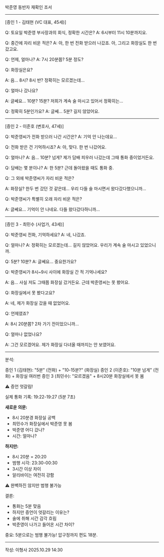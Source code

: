 박준영 동반자 재확인 조서

---

[증인 1 - 김태현 (VC 대표, 45세)]

Q: 토요일 박준영 부사장과의 회식, 정확한 시간은?
A: 6시부터 11시 10분까지요.

Q: 중간에 자리 비운 적은?
A: 아, 한 번 전화 받으러 나갔죠.
아, 그리고 화장실도 한 번 갔고요.

Q: 언제, 얼마나?
A: 7시 20분쯤? 5분 정도?

Q: 화장실은요?

A: 음... 8시? 8시 반? 
   정확히는 모르겠는데...
   
Q: 얼마나 갔나요?

A: 글쎄요... 10분? 15분?
   저희가 계속 술 마시고 있어서 정확히는...

Q: 정확히 5분인가요?
A: 글쎄... 5분? 길지 않았어요.

---

[증인 2 - 이준호 (변호사, 47세)]

Q: 박준영씨가 전화 받으러 나간 시간은?
A: 기억 안 나는데요...

Q: 전화 받은 건 기억하시죠?
A: 아, 맞다. 한 번 나갔어요.

Q: 얼마나?
A: 음... 10분? 넘게?
   제가 담배 피우러 나갔는데 그때 통화 중이었거든요.

Q: 담배는 몇 분이나?
A: 한 5분? 근데 돌아왔을 때도 통화 중.

Q: 그 외에 박준영씨가 자리 비운 적은?

A: 화장실? 한두 번 갔던 것 같은데...
   우리 다들 술 마시면서 왔다갔다했으니까...
   
Q: 박준영씨가 특별히 오래 자리 비운 적은?

A: 글쎄요... 기억이 안 나네요.
   다들 왔다갔다하니까...

---

[증인 3 - 최민수 (사업가, 43세)]

Q: 박준영씨 전화, 기억하세요?
A: 네, 나갔죠.

Q: 얼마나?
A: 정확히는 모르겠는데... 길지 않았어요.
   우리가 계속 술 마시고 있었으니까.

Q: 5분? 10분?
A: 글쎄요... 중요한가요?

Q: 박준영씨가 8시~9시 사이에 화장실 간 적 기억나세요?

A: 음... 
   사실 저도 그때쯤 화장실 갔거든요.
   근데 박준영씨는 못 봤어요.
   
Q: 화장실에서 못 봤다고요?

A: 네, 제가 화장실 갔을 때 없었어요.
   
Q: 언제였죠?

A: 8시 20분쯤? 
   2차 가기 전이었으니까...
   
Q: 얼마나 없었나요?

A: 그건 모르겠어요.
   제가 화장실 다녀올 때까지는 안 보였어요.

---

분석:

증인 1 (김태현): "5분" (전화) + "10-15분?" (화장실) 
증인 2 (이준호): "10분 넘게" (전화) + 화장실 여러번 
증인 3 (최민수): "모르겠음" + 8시20분 화장실에서 못 봄  

⚠️ 증언 엇갈림!

실제 통화 기록: 19:22-19:27 (5분 7초)

**새로운 의문:**
- 8시 20분경 화장실 공백
- 최민수가 화장실에서 박준영 못 봄
- 박준영 어디 갔나?
- 시간: 얼마나?

**하지만:**
- 8시 20분 = 20:20
- 범행 시각: 23:30-00:30
- 3시간 이상 차이
- 알리바이는 여전히 강함

⚠️ 완벽하진 않지만 범행 불가능

결론:
- 통화는 5분 맞음
- 하지만 증언이 엇갈리는 이유는?
- 술에 취해 시간 감각 흐림
- 박준영이 나가고 들어온 시간 차이?

중요:
5분으로는 범행 불가능!
압구정까지 편도 18분.

---
작성: 이형사
2025.10.29 14:30